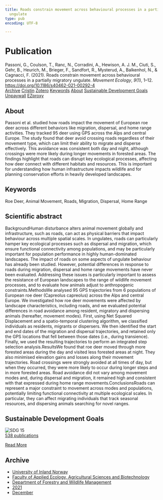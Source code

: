 ```yaml
---
title: Roads constrain movement across behavioural processes in a partially migratory
  ungulate
type: pub
encoding: UTF-8

---
```

<h1>Publication</h1>
<article id="csl-bib-container-E9S2P82U" class="csl-bib-container">
  <div class="csl-bib-body"> <div class="csl-entry">Passoni, G., Coulson, T., Ranc, N., Corradini, A., Hewison, A. J. M., Ciuti, S., Gehr, B., Heurich, M., Brieger, F., Sandfort, R., Mysterud, A., Balkenhol, N., &#38; Cagnacci, F. (2021). Roads constrain movement across behavioural processes in a partially migratory ungulate. <i>Movement Ecology</i>, <i>9</i>(1), 1–12. <a href="https://doi.org/10.1186/s40462-021-00292-4">https://doi.org/10.1186/s40462-021-00292-4</a></div> </div>
  <div class="csl-bib-buttons">
    <a href="#taxonomy-article-E9S2P82U" alt="archive" class="csl-bib-button">Archive</a>
    <a href="https://app.cristin.no/results/show.jsf?id=1962335" alt="Cristin" class="csl-bib-button">Cristin</a>
    <a href="http://zotero.org/groups/5881554/items/E9S2P82U" alt="Zotero" class="csl-bib-button">Zotero</a>
    <a href="#keywords-article-E9S2P82U" alt="keywords" class="csl-bib-button">Keywords</a>
    <a href="#about-article-E9S2P82U" alt="about_pub" class="csl-bib-button">About</a>
    <a href="#sdg-article-E9S2P82U" alt="sdg" class="csl-bib-button">Sustainable Development Goals</a>
    <a href="https://movementecologyjournal.biomedcentral.com/track/pdf/10.1186/s40462-021-00292-4" alt="Unpaywall" class="csl-bib-button">Unpaywall</a>
    <a href="https://movementecologyjournal.biomedcentral.com/track/pdf/10.1186/s40462-021-00292-4" alt="EZproxy" class="csl-bib-button">EZproxy</a>
  </div>
  <div id="csl-bib-meta-container-E9S2P82U"></div>
</article>
<div id="csl-bib-meta-E9S2P82U" class="csl-bib-meta">
  <article id="about-article-E9S2P82U" class="about_pub-article">
    <h1>About</h1>
    Passoni et al. studied how roads impact the movement of European roe deer across different behaviors like migration, dispersal, and home range activities. They tracked 95 deer using GPS across the Alps and central Europe. The study found that deer avoid crossing roads regardless of their movement type, which can limit their ability to migrate and disperse effectively. This avoidance was consistent both day and night, although crossings were more likely during longer movements in forested areas. The findings highlight that roads can disrupt key ecological processes, affecting how deer connect with different habitats and resources. This is important for understanding how human infrastructure impacts wildlife and for planning conservation efforts in heavily developed landscapes.
  </article>
  <article id="keywords-article-E9S2P82U" class="keywords-article">
    <h1>Keywords</h1>
    Roe Deer, Animal Movement, Roads, Migration, Dispersal, Home Range
  </article>
  <article id="abstract-article-E9S2P82U" class="abstract-article">
    <h1>Scientific abstract</h1>
    BackgroundHuman disturbance alters animal movement globally and infrastructure, such as roads, can act as physical barriers that impact behaviour across multiple spatial scales. In ungulates, roads can particularly hamper key ecological processes such as dispersal and migration, which ensure functional connectivity among populations, and may be particularly important for population performance in highly human-dominated landscapes. The impact of roads on some aspects of ungulate behaviour has already been studied. However, potential differences in response to roads during migration, dispersal and home range movements have never been evaluated. Addressing these issues is particularly important to assess the resistance of European landscapes to the range of wildlife movement processes, and to evaluate how animals adjust to anthropogenic constraints.MethodsWe analysed 95 GPS trajectories from 6 populations of European roe deer (Capreolus capreolus) across the Alps and central Europe. We investigated how roe deer movements were affected by landscape characteristics, including roads, and we evaluated potential differences in road avoidance among resident, migratory and dispersing animals (hereafter, movement modes). First, using Net Squared Displacement and a spatio-temporal clustering algorithm, we classified individuals as residents, migrants or dispersers. We then identified the start and end dates of the migration and dispersal trajectories, and retained only the GPS locations that fell between those dates (i.e., during transience). Finally, we used the resulting trajectories to perform an integrated step selection analysis.ResultsWe found that roe deer moved through more forested areas during the day and visited less forested areas at night. They also minimised elevation gains and losses along their movement trajectories. Road crossings were strongly avoided at all times of day, but when they occurred, they were more likely to occur during longer steps and in more forested areas. Road avoidance did not vary among movement modes and, during dispersal and migration, it remained high and consistent with that expressed during home range movements.ConclusionsRoads can represent a major constraint to movement across modes and populations, potentially limiting functional connectivity at multiple ecological scales. In particular, they can affect migrating individuals that track seasonal resources, and dispersing animals searching for novel ranges.
  </article>
  <article id="sdg-article-E9S2P82U" class="sdg-article">
    <h1>Sustainable Development Goals</h1>
    <div class="sdg-container"><div id="sdg15" class="sdg">
        <img src="{{< params subfolder >}}images/sdg/sdg15_en.png" class="image" alt="SDG 15">
        <div class="sdg-overlay">
          <a href="/en/archive/?key=?sdg=15#archive" class="sdg-publication-count"><span>538</span> publications</a>
          <p><a href="https://sdgs.un.org/goals/goal15" class="sdg-read-more">Read More</a></p>
        </div>
      </div></div>
  </article>
  <article id="taxonomy-article-E9S2P82U" class="taxonomy-article">
    <h1>Archive</h1>
    <ul>
      <li>
        <a href="/en/archive/?key=3DCRN523">University of Inland Norway</a>
      </li>
      <li>
        <a href="/en/archive/?key=T77LXH6D">Faculty of Applied Ecology, Agricultural Sciences and Biotechnology</a>
      </li>
      <li>
        <a href="/en/archive/?key=7TRARPE3">Department of Forestry and Wildlife Management</a>
      </li>
      <li>
        <a href="/en/archive/?key=5LT6Q2XL">2021</a>
      </li>
      <li>
        <a href="/en/archive/?key=VP7B3HEJ">December</a>
      </li>
    </ul>
  </article>
</div>
